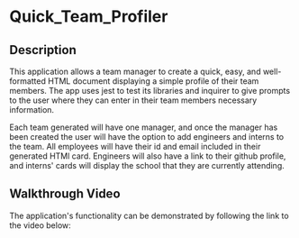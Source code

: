 # Quick_Team_Profiler

## Description 

This application allows a team manager to create a quick, easy, and well-formatted HTML document displaying a simple profile of their team members. The app uses jest to test its libraries and inquirer to give prompts to the user where they can enter in their team members necessary information.

Each team generated will have one manager, and once the manager has been created the user will have the option to add engineers and interns to the team. All employees will have their id and email included in their generated HTMl card. Engineers will also have a link to their github profile, and interns' cards will display the school that they are currently attending.

## Walkthrough Video
The application's functionality can be demonstrated by following the link to the video below:



